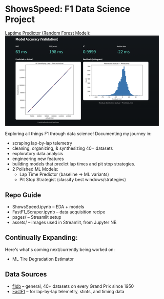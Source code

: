 # ShowsSpeed: F1 Data Science Project

Laptime Predictor (Random Forest Model):
![Preview: Laptime Predictor (Random Forest Model)](assets/showsspeedmodel.png)

Exploring all things F1 through data science! Documenting my journey in:
- scraping lap-by-lap telemetry
- cleaning, organizing, & synthesizing 40+ datasets
- exploratory data analysis
- engineering new features
- building models that predict lap times and pit stop strategies.
- 2 Polished ML Models:
  - Lap Time Predictor (baseline → ML variants)
  - Pit Stop Strategist (classify best windows/strategies)

## Repo Guide
- ShowsSpeed.ipynb – EDA + models
- FastF1_Scraper.ipynb – data acquisition recipe
- pages/ – Streamlit setup
- assets/ – images used in Streamlit, from Jupyter NB

## Continually Expanding:
Here's what's coming next/currently being worked on:
- ML Tire Degradation Estimator

## Data Sources
- [f1db](https://github.com/f1db/f1db) – general, 40+ datasets on every Grand Prix since 1950
- [FastF1](https://theoehrly.github.io/Fast-F1/) – for lap-by-lap telemetry, stints, and timing data  
